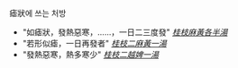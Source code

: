 瘧狀에 쓰는 처방

* "如瘧狀，發熱惡寒，……，一日二三度發" _[桂枝麻黃各半湯]({{site.formulaurl}}/계마각반탕)_
* "若形似瘧，一日再發者" _[桂枝二麻黃一湯]({{site.formulaurl}}/계지이마황일탕)_
* "發熱惡寒，熱多寒少" _[桂枝二越婢一湯]({{site.formulaurl}}/계지이월비일탕)_
